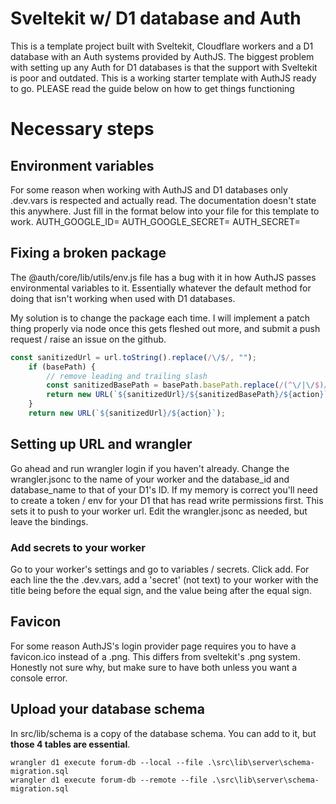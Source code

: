 # Sveltekit w/ D1 database and Auth
This is a template project built with Sveltekit, Cloudflare workers and a D1 database with an Auth systems provided by AuthJS. The biggest problem with setting up any Auth for D1 databases is that the support with Sveltekit is poor and outdated. This is a working starter template with AuthJS ready to go. PLEASE read the guide below on how to get things functioning


# Necessary steps
## Environment variables
For some reason when working with AuthJS and D1 databases only .dev.vars is respected and actually read. The documentation doesn't state this anywhere. Just fill in the format below into your file for this template to work.
AUTH_GOOGLE_ID=
AUTH_GOOGLE_SECRET=
AUTH_SECRET=

## Fixing a broken package
The @auth/core/lib/utils/env.js file has a bug with it in how AuthJS passes environmental variables to it. Essentially whatever the default method for doing that isn't working when used with D1 databases. 

My solution is to change the package each time. I will implement a patch thing properly via node once this gets fleshed out more, and submit a push request / raise an issue on the github.
```javascript 
const sanitizedUrl = url.toString().replace(/\/$/, "");
    if (basePath) {
        // remove leading and trailing slash
        const sanitizedBasePath = basePath.basePath.replace(/(^\/|\/$)/g, "") ?? "";
        return new URL(`${sanitizedUrl}/${sanitizedBasePath}/${action}`);
    }
    return new URL(`${sanitizedUrl}/${action}`);
```

## Setting up URL and wrangler
Go ahead and run wrangler login if you haven't already. Change the wrangler.jsonc to the name of your worker and the database_id and database_name to that of your D1's ID. If my memory is correct you'll need to create a token / env for your D1 that has read write permissions first. This sets it to push to your worker url. Edit the wrangler.jsonc as needed, but leave the bindings.

### Add secrets to your worker
Go to your worker's settings and go to variables / secrets. Click add. For each line the the .dev.vars, add a 'secret' (not text) to your worker with the title being before the equal sign, and the value being after the equal sign. 

## Favicon
For some reason AuthJS's login provider page requires you to have a favicon.ico instead of a .png. This differs from sveltekit's .png system. Honestly not sure why, but make sure to have both unless you want a console error. 

## Upload your database schema
In src/lib/schema is a copy of the database schema. You can add to it, but **those 4 tables are essential**. 
```
wrangler d1 execute forum-db --local --file .\src\lib\server\schema-migration.sql
wrangler d1 execute forum-db --remote --file .\src\lib\server\schema-migration.sql
```

